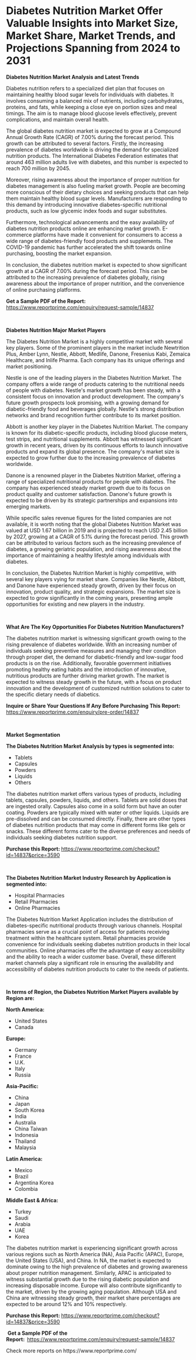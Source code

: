 <p><h1>Diabetes Nutrition Market Offer Valuable Insights into Market Size, Market Share, Market Trends, and Projections Spanning from 2024 to 2031</h1></p><p><strong>Diabetes Nutrition Market Analysis and Latest Trends</strong></p>
<p><p>Diabetes nutrition refers to a specialized diet plan that focuses on maintaining healthy blood sugar levels for individuals with diabetes. It involves consuming a balanced mix of nutrients, including carbohydrates, proteins, and fats, while keeping a close eye on portion sizes and meal timings. The aim is to manage blood glucose levels effectively, prevent complications, and maintain overall health.</p><p>The global diabetes nutrition market is expected to grow at a Compound Annual Growth Rate (CAGR) of 7.00% during the forecast period. This growth can be attributed to several factors. Firstly, the increasing prevalence of diabetes worldwide is driving the demand for specialized nutrition products. The International Diabetes Federation estimates that around 463 million adults live with diabetes, and this number is expected to reach 700 million by 2045.</p><p>Moreover, rising awareness about the importance of proper nutrition for diabetes management is also fueling market growth. People are becoming more conscious of their dietary choices and seeking products that can help them maintain healthy blood sugar levels. Manufacturers are responding to this demand by introducing innovative diabetes-specific nutritional products, such as low glycemic index foods and sugar substitutes.</p><p>Furthermore, technological advancements and the easy availability of diabetes nutrition products online are enhancing market growth. E-commerce platforms have made it convenient for consumers to access a wide range of diabetes-friendly food products and supplements. The COVID-19 pandemic has further accelerated the shift towards online purchasing, boosting the market expansion.</p><p>In conclusion, the diabetes nutrition market is expected to show significant growth at a CAGR of 7.00% during the forecast period. This can be attributed to the increasing prevalence of diabetes globally, rising awareness about the importance of proper nutrition, and the convenience of online purchasing platforms.</p></p>
<p><strong>Get a Sample PDF of the Report:&nbsp;</strong> <a href="https://www.reportprime.com/enquiry/request-sample/14837">https://www.reportprime.com/enquiry/request-sample/14837</a></p>
<p>&nbsp;</p>
<p><strong>Diabetes Nutrition Major Market Players</strong></p>
<p><p>The Diabetes Nutrition Market is a highly competitive market with several key players. Some of the prominent players in the market include Newtrition Plus, Amber Lynn, Nestle, Abbott, Medlife, Danone, Fresenius Kabi, Zemaica Healthcare, and Inlife Pharma. Each company has its unique offerings and market positioning.</p><p>Nestle is one of the leading players in the Diabetes Nutrition Market. The company offers a wide range of products catering to the nutritional needs of people with diabetes. Nestle's market growth has been steady, with a consistent focus on innovation and product development. The company's future growth prospects look promising, with a growing demand for diabetic-friendly food and beverages globally. Nestle's strong distribution networks and brand recognition further contribute to its market position.</p><p>Abbott is another key player in the Diabetes Nutrition Market. The company is known for its diabetic-specific products, including blood glucose meters, test strips, and nutritional supplements. Abbott has witnessed significant growth in recent years, driven by its continuous efforts to launch innovative products and expand its global presence. The company's market size is expected to grow further due to the increasing prevalence of diabetes worldwide.</p><p>Danone is a renowned player in the Diabetes Nutrition Market, offering a range of specialized nutritional products for people with diabetes. The company has experienced steady market growth due to its focus on product quality and customer satisfaction. Danone's future growth is expected to be driven by its strategic partnerships and expansions into emerging markets.</p><p>While specific sales revenue figures for the listed companies are not available, it is worth noting that the global Diabetes Nutrition Market was valued at USD 1.67 billion in 2019 and is projected to reach USD 2.45 billion by 2027, growing at a CAGR of 5.1% during the forecast period. This growth can be attributed to various factors such as the increasing prevalence of diabetes, a growing geriatric population, and rising awareness about the importance of maintaining a healthy lifestyle among individuals with diabetes.</p><p>In conclusion, the Diabetes Nutrition Market is highly competitive, with several key players vying for market share. Companies like Nestle, Abbott, and Danone have experienced steady growth, driven by their focus on innovation, product quality, and strategic expansions. The market size is expected to grow significantly in the coming years, presenting ample opportunities for existing and new players in the industry.</p></p>
<p>&nbsp;</p>
<p><strong>What Are The Key Opportunities For Diabetes Nutrition Manufacturers?</strong></p>
<p><p>The diabetes nutrition market is witnessing significant growth owing to the rising prevalence of diabetes worldwide. With an increasing number of individuals seeking preventive measures and managing their condition through proper diet, the demand for diabetic-friendly and low-sugar food products is on the rise. Additionally, favorable government initiatives promoting healthy eating habits and the introduction of innovative, nutritious products are further driving market growth. The market is expected to witness steady growth in the future, with a focus on product innovation and the development of customized nutrition solutions to cater to the specific dietary needs of diabetics.</p></p>
<p><strong>Inquire or Share Your Questions If Any Before Purchasing This Report:</strong> <a href="https://www.reportprime.com/enquiry/pre-order/14837">https://www.reportprime.com/enquiry/pre-order/14837</a></p>
<p>&nbsp;</p>
<p><strong>Market Segmentation</strong></p>
<p><strong>The Diabetes Nutrition Market Analysis by types is segmented into:</strong></p>
<p><ul><li>Tablets</li><li>Capsules</li><li>Powders</li><li>Liquids</li><li>Others</li></ul></p>
<p><p>The diabetes nutrition market offers various types of products, including tablets, capsules, powders, liquids, and others. Tablets are solid doses that are ingested orally. Capsules also come in a solid form but have an outer coating. Powders are typically mixed with water or other liquids. Liquids are pre-dissolved and can be consumed directly. Finally, there are other types of diabetes nutrition products that may come in different forms like gels or snacks. These different forms cater to the diverse preferences and needs of individuals seeking diabetes nutrition support.</p></p>
<p><strong>Purchase this Report:&nbsp;</strong><a href="https://www.reportprime.com/checkout?id=14837&price=3590">https://www.reportprime.com/checkout?id=14837&price=3590</a></p>
<p>&nbsp;</p>
<p><strong>The Diabetes Nutrition Market Industry Research by Application is segmented into:</strong></p>
<p><ul><li>Hospital Pharmacies</li><li>Retail Pharmacies</li><li>Online Pharmacies</li></ul></p>
<p><p>The Diabetes Nutrition Market Application includes the distribution of diabetes-specific nutritional products through various channels. Hospital pharmacies serve as a crucial point of access for patients receiving treatment within the healthcare system. Retail pharmacies provide convenience for individuals seeking diabetes nutrition products in their local communities. Online pharmacies offer the advantage of easy accessibility and the ability to reach a wider customer base. Overall, these different market channels play a significant role in ensuring the availability and accessibility of diabetes nutrition products to cater to the needs of patients.</p></p>
<p>&nbsp;</p>
<p><strong>In terms of Region, the Diabetes Nutrition Market Players available by Region are:</strong></p>
<p>
    <p> <strong> North America: </strong>
        <ul>
            <li>United States</li>
            <li>Canada</li>
        </ul>
        </p> 
    <p> <strong> Europe: </strong>
        <ul>
            <li>Germany</li>
            <li>France</li>
            <li>U.K.</li>
            <li>Italy</li>
            <li>Russia</li>
        </ul>
        </p> 
    <p> <strong> Asia-Pacific: </strong>
        <ul>
            <li>China</li>
            <li>Japan</li>
            <li>South Korea</li>
            <li>India</li>
            <li>Australia</li>
            <li>China Taiwan</li>
            <li>Indonesia</li>
            <li>Thailand</li>
            <li>Malaysia</li>
        </ul>
        </p> 
    <p> <strong> Latin America: </strong>
        <ul>
            <li>Mexico</li>
            <li>Brazil</li>
            <li>Argentina Korea</li>
            <li>Colombia</li>
        </ul>
        </p> 
    <p> <strong> Middle East & Africa: </strong>
        <ul>
            <li>Turkey</li>
            <li>Saudi</li>
            <li>Arabia</li>
            <li>UAE</li>
            <li>Korea</li>
        </ul>
    </p>
    </p>
<p><p>The diabetes nutrition market is experiencing significant growth across various regions such as North America (NA), Asia Pacific (APAC), Europe, the United States (USA), and China. In NA, the market is expected to dominate owing to the high prevalence of diabetes and growing awareness about proper nutrition management. Similarly, APAC is anticipated to witness substantial growth due to the rising diabetic population and increasing disposable income. Europe will also contribute significantly to the market, driven by the growing aging population. Although USA and China are witnessing steady growth, their market share percentages are expected to be around 12% and 10% respectively.</p></p>
<p><strong>Purchase this Report: </strong><a href="https://www.reportprime.com/checkout?id=14837&price=3590">https://www.reportprime.com/checkout?id=14837&price=3590</a></p>
<p>&nbsp;<strong>Get a Sample PDF of the Report:&nbsp;&nbsp;</strong><a href="https://www.reportprime.com/enquiry/request-sample/14837">https://www.reportprime.com/enquiry/request-sample/14837</a></p>
<p><strong></strong></p>
<p>Check more reports on https://www.reportprime.com/</p>